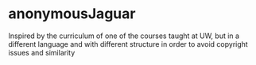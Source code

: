 # anonymousJaguar
Inspired by the curriculum of one of the courses taught at UW, but in a different language and with different structure in order to avoid copyright issues and similarity
